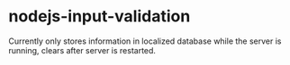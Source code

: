 # nodejs-input-validation
Currently only stores information in localized database while the server is running, clears after server is restarted.
